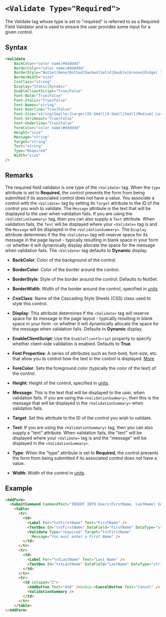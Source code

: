 # `<Validate Type="Required">`

The Validate tag whose type is set to "required" is referred to as a Required Field Validator and is used to ensure the user provides some input for a given control.

## Syntax
```html
<Validate 
    BackColor="color name|#dddddd"
    BorderColor="color name|#dddddd"
    BorderStyle="NotSet|None|Dotted|Dashed|Solid|Double|Groove|Ridge| Inset|Outset"
    BorderWidth="size"
    CssClass="string"
    Display="Static|Dynamic"
    EnableClientScript="True|False"
    Font-Bold="True|False"
    Font-Italic="True|False"
    Font-Names="string"
    Font-Overline="True|False"
    Font-Size="string|Smaller|Larger|XX-Small|X-Small|Small|Medium| Large|X-Large|XX-Large"
    Font-Strikeout="True|False"
    Font-Underline="True|False"
    ForeColor="color name|#dddddd"
    Height="size"
    Message="string"
    Target="string"
    Text="string"
    Type="Required"
    Width="size" 
/>
```

## Remarks

The required field validator is one type of the `<Validate>` tag. When the `type` attribute is set to **Required**, the control prevents the form from being submitted if its associated control does not have a value. You associate a control with the `<Validate>` tag by setting its `Target` attribute to the ID of the control you wish to validate. The `Message` attribute is the text that will be displayed to the user when validation fails. If you are using the `<ValidationSummary>` tag, then you can also supply a `Text` attribute. When validation fails, the `Text` will be displayed where your `<Validate>` tag is and the `Message` will be displayed in the `<ValidationSummary>`. The `Display` attribute determines if the the `<Validate>` tag will reserve space for its message in the page layout - typically resulting in blank space in your form -or whether it will dynamically display allocate the space for the message when validation fails. The `<Validate>` tag defaults to **Dynamic** display.


*   **BackColor**: Color of the background of the control.  

*   **BorderColor**: Color of the border around the control.  

*   **BorderStyle**: Style of the border around the control. Defaults to NotSet.  

*   **BorderWidth**: Width of the border around the control, specified in [units](../unit-types.md)

*   **CssClass**: Name of the Cascading Style Sheets (CSS) class used to style this control.  

*   **Display**: This attribute determines if the `<Validate>` tag will reserve space for its message in the page layout - typically resulting in blank space in your form -or whether it will dynamically allocate the space for the message when validation fails. Defaults to **Dynamic** display.  

*   **EnableClientScript**: Use the `EnableClientScript` property to specify whether client-side validation is enabled. Defaults to **True**.  

*   **Font Properties**: A series of attributes such as font-bold, font-size, etc. that allow you to control how the text in the control is displayed. [More](../font-properties.md)

*   **ForeColor**: Sets the foreground color (typically the color of the text) of the control.  

*   **Height**: Height of the control, specified in [units](../unit-types.md).  

*   **Message**: This is the text that will be displayed to the user, when validation fails. If you are using the `<ValidationSummary>`, then this is the message that will be displayed in the `<ValidationSummary>` when validation fails.  

*   **Target**: Set this attribute to the ID of the control you wish to validate.  

*   **Text**: If you are using the `<ValidationSummary>` tag, then you can also supply a "text" attribute. When validation fails, the "text" will be displayed where your `<Validate>` tag is and the "message" will be displayed in the `<ValidationSummary>`.  

*   **Type**: When the "type" attribute is set to **Required**, the control prevents the form from being submitted if its associated control does not have a value.  

*   **Width**: Width of the control in [units](../unit-types.md).  

## Example
```html {8-9,21}
<AddForm>
  <SubmitCommand CommandText="INSERT INTO Users(FirstName, LastName) VALUES(@FirstName, @LastName)" />
    <table>
      <tr>
        <td>
          <Label For="txtFirstName" Text="FirstName" /> 
          <TextBox Id="txtFirstName" DataField="FirstName" DataType="string" />
          <Validate Type="required" Target="txtFirstName" 
            Message="You must enter a First Name" />
        </td>
      </tr>
      <tr>
        <td>
          <Label For="txtLastName" Text="Last Name" /> 
          <TextBox Id="txtLastName" DataField="LastName" DataType="string" />
        </td>
      </tr>
      <tr>
        <td colspan="2">
          <AddButton Text="Add" />&nbsp;<CancelButton Text="Cancel" />
          <ValidationSummary />
        </td>
      </tr>
    </table>
</AddForm>
```
